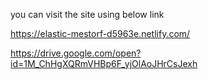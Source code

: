 you can visit the site using below link

https://elastic-mestorf-d5963e.netlify.com/

https://drive.google.com/open?id=1M_ChHgXQRmVHBp6F_yjOlAoJHrCsJexh
